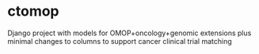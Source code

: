 # ctomop
Django project with models for OMOP+oncology+genomic extensions plus minimal changes to columns to support cancer clinical trial matching
